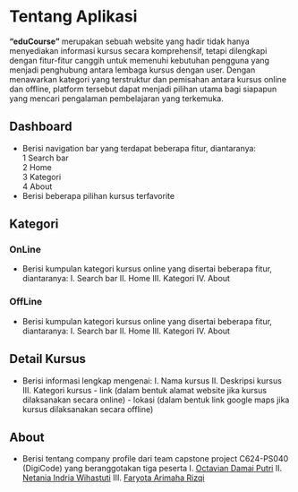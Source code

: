 # Tentang Aplikasi
**“eduCourse”** merupakan sebuah website yang hadir tidak hanya menyediakan informasi kursus secara komprehensif, tetapi dilengkapi dengan fitur-fitur canggih untuk memenuhi kebutuhan pengguna yang menjadi penghubung antara lembaga kursus dengan user. Dengan menawarkan kategori yang terstruktur dan pemisahan antara kursus online dan offline, platform tersebut dapat menjadi pilihan utama bagi siapapun yang mencari pengalaman pembelajaran yang terkemuka. 

## Dashboard
- Berisi navigation bar yang terdapat beberapa fitur, diantaranya:<br />
    1 Search bar <br />
    2 Home <br />
    3 Kategori <br />
    4 About <br />
- Berisi beberapa pilihan kursus terfavorite
## Kategori
### OnLine
- Berisi kumpulan kategori kursus online yang disertai beberapa fitur, diantaranya:
    I. Search bar
    II. Home
    III. Kategori
    IV. About
### OffLine
- Berisi kumpulan kategori kursus online yang disertai beberapa fitur, diantaranya:
    I. Search bar
    II. Home
    III. Kategori
    IV. About
## Detail Kursus
- Berisi informasi lengkap mengenai:
    I. Nama kursus
    II. Deskripsi kursus
    III. Kategori kursus
      - link (dalam bentuk alamat website jika kursus dilaksanakan secara online)
      - lokasi (dalam bentuk link google maps jika kursus dilaksanakan secara offline)
## About
- Berisi tentang company profile dari team capstone project C624-PS040 (DigiCode) yang beranggotakan tiga peserta
    I. <a href="https://linkedin.com/in/octaviadamai">Octavian Damai Putri</a>
    II. <a href="https://linkedin.com/in/netania-indria-wihastuti-85999b287">Netania Indria Wihastuti</a>
    III. <a href="https://linkedin.com/in/faryotaa">Faryota Arimaha Rizqi</a>
